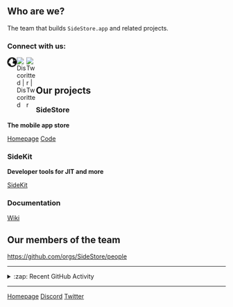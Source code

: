 <!-- 
Docs: How to use GitHub README and actions to auto-generate embedded content.
https://github.com/anuraghazra/github-readme-stats
https://www.youtube.com/watch?v=n6d4KHSKqGk
https://github.com/rahuldkjain/github-profile-readme-generator
 -->

## Who are we?

The team that builds `SideStore.app` and related projects.

### Connect with us:

<!--
[![Website](https://img.shields.io/website?label=sidestore.io&style=for-the-badge&url=https://sidestore.io)](https://sidestore.io)
[![Twitter Follow](https://img.shields.io/twitter/follow/sidestore_io?color=1DA1F2&logo=twitter&style=for-the-badge)](https://twitter.com/intent/follow?original_referer=https%3A%2F%2Fgithub.com%2Fsidestore&screen_name=sidestore)
[![GitHub Followers](https://img.shields.io/github/followers/sidestore?style=for-the-badge)]()
[![GitHub Sponsors](https://img.shields.io/github/sponsors/sidestore?style=for-the-badge
)]() 
-->

[<img align="left" alt="sidestore.io" width="22px" src="https://raw.githubusercontent.com/iconic/open-iconic/master/svg/globe.svg" />][website]
[<img align="left" alt="Discord | Discord" width="22px" src="https://cdn.jsdelivr.net/npm/simple-icons@v3/icons/discord.svg" />][discord]
[<img align="left" alt="Twitter | Twitter" width="22px" src="https://cdn.jsdelivr.net/npm/simple-icons@v3/icons/twitter.svg" />][twitter]

<br />
<br />

## Our projects

### SideStore

__The mobile app store__

[Homepage][website]
[Code][git.sidestore]

### SideKit

__Developer tools for JIT and more__

[SideKit][git.sidekit]

### Documentation

[Wiki][wiki]

## Our members of the team

https://github.com/orgs/SideStore/people

---

<details>
  <summary>:zap: Recent GitHub Activity</summary>

<!--START_SECTION:activity-->
1. 🎉 Merged PR [#135](https://github.com/SideStore/SideStore-Docs/pull/135) in [SideStore/SideStore-Docs](https://github.com/SideStore/SideStore-Docs)
2. 🗣 Commented on [#131](https://github.com/SideStore/SideStore-Docs/issues/131) in [SideStore/SideStore-Docs](https://github.com/SideStore/SideStore-Docs)
3. 🗣 Commented on [#135](https://github.com/SideStore/SideStore-Docs/issues/135) in [SideStore/SideStore-Docs](https://github.com/SideStore/SideStore-Docs)
4. 🎉 Merged PR [#136](https://github.com/SideStore/SideStore-Docs/pull/136) in [SideStore/SideStore-Docs](https://github.com/SideStore/SideStore-Docs)
5. 🗣 Commented on [#135](https://github.com/SideStore/SideStore-Docs/issues/135) in [SideStore/SideStore-Docs](https://github.com/SideStore/SideStore-Docs)
6. 🗣 Commented on [#131](https://github.com/SideStore/SideStore-Docs/issues/131) in [SideStore/SideStore-Docs](https://github.com/SideStore/SideStore-Docs)
7. 🗣 Commented on [#11](https://github.com/SideStore/StosVPN/issues/11) in [SideStore/StosVPN](https://github.com/SideStore/StosVPN)
8. ❗️ Closed issue [#117](https://github.com/SideStore/SideStore-Docs/issues/117) in [SideStore/SideStore-Docs](https://github.com/SideStore/SideStore-Docs)
9. ❗️ Closed issue [#117](https://github.com/SideStore/SideStore-Docs/issues/117) in [SideStore/SideStore-Docs](https://github.com/SideStore/SideStore-Docs)
10. 🎉 Merged PR [#130](https://github.com/SideStore/SideStore-Docs/pull/130) in [SideStore/SideStore-Docs](https://github.com/SideStore/SideStore-Docs)
11. 💪 Opened PR [#136](https://github.com/SideStore/SideStore-Docs/pull/136) in [SideStore/SideStore-Docs](https://github.com/SideStore/SideStore-Docs)
12. 🎉 Merged PR [#70](https://github.com/SideStore/sidestore.github.io/pull/70) in [SideStore/sidestore.github.io](https://github.com/SideStore/sidestore.github.io)
13. 🗣 Commented on [#11](https://github.com/SideStore/StosVPN/issues/11) in [SideStore/StosVPN](https://github.com/SideStore/StosVPN)
14. 🗣 Commented on [#71](https://github.com/SideStore/sidestore.github.io/issues/71) in [SideStore/sidestore.github.io](https://github.com/SideStore/sidestore.github.io)
15. ❗️ Closed issue [#71](https://github.com/SideStore/sidestore.github.io/issues/71) in [SideStore/sidestore.github.io](https://github.com/SideStore/sidestore.github.io)
16. ❗️ Opened issue [#71](https://github.com/SideStore/sidestore.github.io/issues/71) in [SideStore/sidestore.github.io](https://github.com/SideStore/sidestore.github.io)
17. 🗣 Commented on [#16](https://github.com/SideStore/StosVPN/issues/16) in [SideStore/StosVPN](https://github.com/SideStore/StosVPN)
18. ❗️ Opened issue [#16](https://github.com/SideStore/StosVPN/issues/16) in [SideStore/StosVPN](https://github.com/SideStore/StosVPN)
19. 🗣 Commented on [#996](https://github.com/SideStore/SideStore/issues/996) in [SideStore/SideStore](https://github.com/SideStore/SideStore)
20. 🗣 Commented on [#968](https://github.com/SideStore/SideStore/issues/968) in [SideStore/SideStore](https://github.com/SideStore/SideStore)
<!--END_SECTION:activity-->

</details>

---

[Homepage][patreon] [Discord][discord] [Twitter][twitter]

<!--
- [Patreon][patreon]
- [OpenCollective][opencollective]
- [YouTube][youtube]
-->

[website]: https://sidestore.io
[wiki]: https://wiki.sidestore.io
[twitter]: https://twitter.com/sidestore_io
[discord]: https://discord.gg/sidestore-949183273383395328
[youtube]: https://youtube.com/TODO
[patreon]: https://www.patreon.com/SideStore
[opencollective]: https://opencollective.com/TODO
[git.sidestore]: https://github.com/SideStore/SideStore/
[git.sidekit]: https://github.com/SideStore/SideKit

